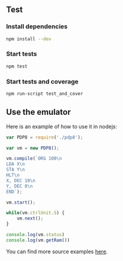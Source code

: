 ## Test

### Install dependencies

```bash
npm install --dev 
```

### Start tests

```bash
npm test
```

### Start tests and coverage

```bash
npm run-script test_and_cover
```

## Use the emulator

Here is an example of how to use it in nodejs:
```javascript
var PDP8 = require('./pdp8');

var vm = new PDP8();

vm.compile(`ORG 100\n
LDA X\n
STA Y\n
HLT\n
X, DEC 10\n
Y, DEC 0\n
END`);

vm.start();

while(vm.ctrlUnit.S) {
    vm.next();
}

console.log(vm.status)
console.log(vm.getRam())
```

You can find more source examples [here](https://github.com/MircoT/js-pdp8/tree/master/lib/test/sources).
